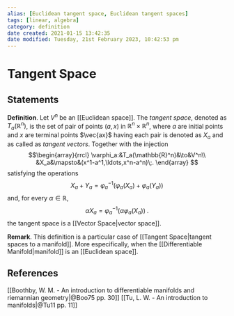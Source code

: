 ```yaml
---
alias: [Euclidean tangent space, Euclidean tangent spaces]
tags: [linear, algebra]
category: definition
date created: 2021-01-15 13:42:35
date modified: Tuesday, 21st February 2023, 10:42:53 pm
---
```


# Tangent Space

## Statements

**Definition**. Let $V^n$ be an [[Euclidean space]]. The _tangent space_, denoted as $T_a(\mathbb{R}^n)$, is the set of pair of points $(a,x)$ in $\mathbb{R}^n\times\mathbb{R}^n$, where $a$ are initial points and $x$ are terminal points $\vec{ax}$ having each pair is denoted as $X_a$ and as called as _tangent vectors_. Together with the injection
$$\begin{array}{rrcl}
\varphi_a:&T_a(\mathbb{R}^n)&\to&V^n\\
&X_a&\mapsto&(x^1-a^1,\ldots,x^n-a^n)\;.
\end{array}
$$
satisfying the operations
$$X_a+Y_a=\varphi_a^{-1}(\varphi_a(X_a)+\varphi_a(Y_a))$$
and, for every $\alpha\in\mathbb{R}$,
$$\alpha X_a=\varphi_a^{-1}(\alpha\varphi_a(X_a))\;.$$
the tangent space is a [[Vector Space|vector space]].

**Remark**. This definition is a particular case of [[Tangent Space|tangent spaces to a manifold]]. More especifically, when the [[Differentiable Manifold|manifold]] is an [[Euclidean space]].

## References

[[Boothby, W. M. - An introduction to differentiable manifolds and riemannian geometry|@Boo75 pp. 30]]
[[Tu, L. W. - An introduction to manifolds|@Tu11 pp. 11]]